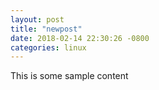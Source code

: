 ```yaml
---
layout: post
title: "newpost"
date: 2018-02-14 22:30:26 -0800
categories: linux
---
```


This is some sample content

